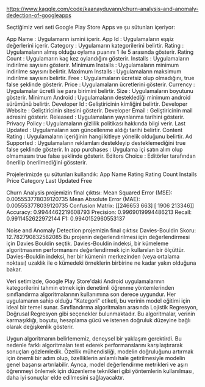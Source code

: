 https://www.kaggle.com/code/kaanayduvann/churn-analysis-and-anomaly-dedection-of-googleapps

Seçtiğimiz veri seti Google Play Store Apps ve şu sütunları içeriyor:

   App Name : Uygulamarın ismini içerir.
   App Id   : Uygulamaların eşşiz değerlerini içerir.
   Category : Uygulamarın kategorilerini belirtir.
   Rating   : Uygulamaların almış olduğu oylama puanını 1 ile 5 arasında gösterir.
   Rating Count : Uygulamarın kaç kez oylandığını gösterir.
   Installs : Uygulamaların indirilme sayısını gösterir.
   Minimum Installs : Uygulamaların minimum indirilme sayısını belirtir.
   Maximum Installs : Uygulamaların maksimum indirilme sayısını belirtir.
   Free : Uygulamaların ücretsiz olup olmadığını, true false şeklinde gösterir.
   Price : Uygulamaların ücretlerini gösterir.
   Currency : Uygulamalar ücretli ise para birimini belirtir.
   Size : Uygulamaların boyutunu gösterir.
   Minimum Android : Uygulamaların desteklediği minimum android sürümünü belirtir.
   Developer Id : Geliştiricinin kimliğini belirtir.
   Developer Website : Geliştiricinin sitesini gösterir.
   Developer Email : Geliştiricinin mail adresini gösterir.
   Released : Uygulamaların yayınlanma tarihini gösterir.
   Privacy Policy : Uygulamaların gizlilik politikası hakkında bilgi verir.
   Last Updated : Uygulamaların son güncellenme aldığı tarihi belirtir.
   Content Rating : Uygulamaların içeriğinin hangi kitleye yönelik olduğunu belirtir.
   Ad Supported : Uygulamaların reklamları destekleyip desteklemediğini true false şeklinde gösterir.
   In app purchases : Uygulama içi satın alım olup olmamasını true false şeklinde gösterir.
   Editors Choice : Editörler tarafından önerilip önerilmediğini gössterir.

Projelerimizde şu sütunları kullandık:
  App Name
  Rating
  Rating Count
  Installs
  Price
  Category
  Last Updated
  Free

  Churn Analysis projemizin final çıktısı:
  Mean Squared Error (MSE): 0.005553778039120735
  Mean Absolute Error (MAE): 0.005553778039120735
  Confusion Matrix:
      [[246653    663]
       [  1906 213346]]
  Accuracy: 0.9944462219608793
  Precision: 0.9969019994486213
  Recall: 0.9911452622972144
  F1: 0.9940152960553137

Noise and Anomaly Detection projemizin final çıktısı:
  Davies-Bouldin Skoru: 12.782790832582085
  Bu projenin değerlendirilmesi için değerlendirmesi için Davies Bouldin seçtik. Davies-Bouldin indeksi, bir kümeleme algoritmasının performansını değerlendirmek 
  için kullanılan bir ölçüttür. Davies-Bouldin indeksi, her bir kümenin merkezinden (veya ortalama noktası) uzaklık ile o kümedeki örneklerin birbirine ne kadar      yakın olduğuna bakar.


Veri setimizde, Google Play Store'daki Android uygulamalarının kategorilerini tahmin etmek için denetimli öğrenme yöntemlerinden sınıflandırma algoritmalarının kullanımına son derece uygundur. Her uygulamanın sahip olduğu "Kategori" etiketi, bu verinin model eğitimi için ideal bir temel sunar. Sınıflandırma algoritmaları arasında Lojistik Regresyon, Doğrusal Regresyon gibi seçenekler bulunmaktadır. Bu algoritmalar, verinin karmaşıklığı, boyutu, hesaplama gücü ve istenen doğruluk düzeyine bağlı olarak değişkenlik gösterir.

Uygun algoritmanın belirlememiz, deneysel bir yaklaşım gerektirdi. Bu nedenle farklı algoritmaları test ederek performanslarını karşılaştırarak sonuçları gözlemledik. Özellik mühendisliği, modelin doğruluğunu artırmak için önemli bir adım olup, özelliklerin anlamlı hale getirilmesiyle modelin genel başarısı artırılabilir. Ayrıca, model değerlendirme metrikleri ve aşırı öğrenmeyi önlemek için düzenleme teknikleri gibi yöntemlerin kullanılması, daha iyi sonuçlar elde edilmesini sağlayacaktır.
